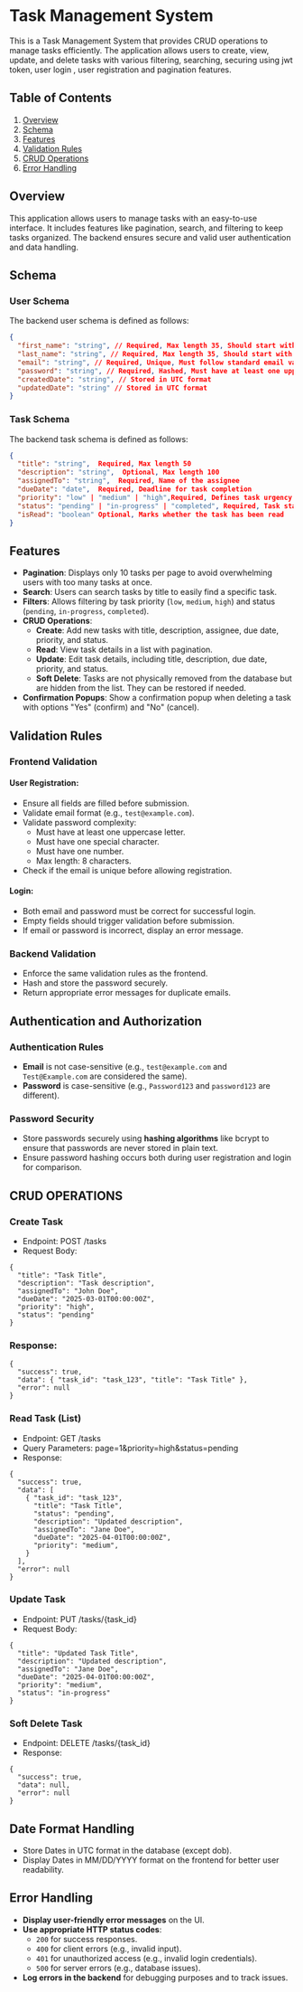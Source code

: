 # Task Management System

This is a Task Management System that provides CRUD operations to manage tasks efficiently. The application allows users to create, view, update, and delete tasks with various filtering, searching, securing using jwt token, user login , user registration and pagination features.

## Table of Contents
1. [Overview](#overview)
2. [Schema](#schema)
3. [Features](#features)
4. [Validation Rules](#validation-rules)
5. [CRUD Operations](#crud-operations)
6. [Error Handling](#error-handling)

## Overview

This application allows users to manage tasks with an easy-to-use interface. It includes features like pagination, search, and filtering to keep tasks organized. The backend ensures secure and valid user authentication and data handling.

## Schema

### User Schema

The backend user schema is defined as follows:

```json
{
  "first_name": "string", // Required, Max length 35, Should start with alphabets only  
  "last_name": "string", // Required, Max length 35, Should start with alphabets only  
  "email": "string", // Required, Unique, Must follow standard email validation  
  "password": "string", // Required, Hashed, Must have at least one uppercase, one special character, one number, and max length 8  
  "createdDate": "string", // Stored in UTC format  
  "updatedDate": "string" // Stored in UTC format
}
```

###  Task Schema
The backend task schema is defined as follows:
```json
{
  "title": "string",  Required, Max length 50  
  "description": "string",  Optional, Max length 100  
  "assignedTo": "string",  Required, Name of the assignee  
  "dueDate": "date",  Required, Deadline for task completion  
  "priority": "low" | "medium" | "high",Required, Defines task urgency  
  "status": "pending" | "in-progress" | "completed", Required, Task status  
  "isRead": "boolean" Optional, Marks whether the task has been read
}
```


## Features

- **Pagination**: Displays only 10 tasks per page to avoid overwhelming users with too many tasks at once.
- **Search**: Users can search tasks by title to easily find a specific task.
- **Filters**: Allows filtering by task priority (`low`, `medium`, `high`) and status (`pending`, `in-progress`, `completed`).
- **CRUD Operations**:
  - **Create**: Add new tasks with title, description, assignee, due date, priority, and status.
  - **Read**: View task details in a list with pagination.
  - **Update**: Edit task details, including title, description, due date, priority, and status.
  - **Soft Delete**: Tasks are not physically removed from the database but are hidden from the list. They can be restored if needed.
- **Confirmation Popups**: Show a confirmation popup when deleting a task with options "Yes" (confirm) and "No" (cancel).

## Validation Rules

### Frontend Validation

#### User Registration:
- Ensure all fields are filled before submission.
- Validate email format (e.g., `test@example.com`).
- Validate password complexity:
  - Must have at least one uppercase letter.
  - Must have one special character.
  - Must have one number.
  - Max length: 8 characters.
- Check if the email is unique before allowing registration.

#### Login:
- Both email and password must be correct for successful login.
- Empty fields should trigger validation before submission.
- If email or password is incorrect, display an error message.

### Backend Validation
- Enforce the same validation rules as the frontend.
- Hash and store the password securely.
- Return appropriate error messages for duplicate emails.



## Authentication and Authorization

### Authentication Rules
- **Email** is not case-sensitive (e.g., `test@example.com` and `Test@Example.com` are considered the same).
- **Password** is case-sensitive (e.g., `Password123` and `password123` are different).

### Password Security
- Store passwords securely using **hashing algorithms** like bcrypt to ensure that passwords are never stored in plain text.
- Ensure password hashing occurs both during user registration and login for comparison.

## CRUD OPERATIONS

### Create Task
- Endpoint: POST /tasks
- Request Body:
```
{
  "title": "Task Title",
  "description": "Task description",
  "assignedTo": "John Doe",
  "dueDate": "2025-03-01T00:00:00Z",
  "priority": "high",
  "status": "pending"
}
```
### Response:
```
{
  "success": true,
  "data": { "task_id": "task_123", "title": "Task Title" },
  "error": null
}
```
### Read Task (List)
- Endpoint: GET /tasks
- Query Parameters: page=1&priority=high&status=pending
- Response:
```
{
  "success": true,
  "data": [
    { "task_id": "task_123",
      "title": "Task Title",
      "status": "pending",
      "description": "Updated description",
      "assignedTo": "Jane Doe",
      "dueDate": "2025-04-01T00:00:00Z",
      "priority": "medium",
    }
  ],
  "error": null
}
```
### Update Task
- Endpoint: PUT /tasks/{task_id}
- Request Body:
```
{
  "title": "Updated Task Title",
  "description": "Updated description",
  "assignedTo": "Jane Doe",
  "dueDate": "2025-04-01T00:00:00Z",
  "priority": "medium",
  "status": "in-progress"
}
```
### Soft Delete Task
- Endpoint: DELETE /tasks/{task_id}
- Response:
```
{
  "success": true,
  "data": null,
  "error": null
}
```


## Date Format Handling
- Store Dates in UTC format in the database (except dob).
- Display Dates in MM/DD/YYYY format on the frontend for better user readability.


## Error Handling

- **Display user-friendly error messages** on the UI.
- **Use appropriate HTTP status codes**:
  - `200` for success responses.
  - `400` for client errors (e.g., invalid input).
  - `401` for unauthorized access (e.g., invalid login credentials).
  - `500` for server errors (e.g., database issues).
- **Log errors in the backend** for debugging purposes and to track issues.


